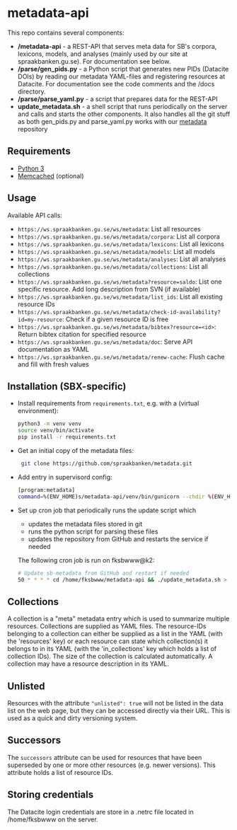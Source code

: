 # metadata-api

This repo contains several components:

- **/metadata-api** - a REST-API that serves meta data for SB's corpora, lexicons, models, and analyses (mainly used by our site at spraakbanken.gu.se). For documentation see below.
- **/parse/gen_pids.py** - a Python script that generates new PIDs (Datacite DOIs) by reading our metadata YAML-files and registering resources at Datacite. For documentation see the code comments and the /docs directory.
- **/parse/parse_yaml.py** - a script that prepares data for the REST-API
- **update_metadata.sh** - a shell script that runs periodically on the server and calls and starts the other components. It also handles all the git stuff as both gen_pids.py and parse_yaml.py works with our [metadata](https://github.com/spraakbanken/metadata) repository

## Requirements

- [Python 3](https://docs.python.org/3/)
- [Memcached](https://memcached.org/) (optional)

## Usage

Available API calls:

- `https://ws.spraakbanken.gu.se/ws/metadata`: List all resources
- `https://ws.spraakbanken.gu.se/ws/metadata/corpora`: List all corpora
- `https://ws.spraakbanken.gu.se/ws/metadata/lexicons`: List all lexicons
- `https://ws.spraakbanken.gu.se/ws/metadata/models`: List all models
- `https://ws.spraakbanken.gu.se/ws/metadata/analyses`: List all analyses
- `https://ws.spraakbanken.gu.se/ws/metadata/collections`: List all collections
- `https://ws.spraakbanken.gu.se/ws/metadata?resource=saldo`: List one specific resource. Add long description from SVN (if available)
- `https://ws.spraakbanken.gu.se/ws/metadata/list_ids`: List all existing resource IDs
- `https://ws.spraakbanken.gu.se/ws/metadata/check-id-availability?id=my-resource`: Check if a given resource ID is free
- `https://ws.spraakbanken.gu.se/ws/metadata/bibtex?resource=<id>`: Return bibtex citation for specified resource
- `https://ws.spraakbanken.gu.se/ws/metadata/doc`: Serve API documentation as YAML
- `https://ws.spraakbanken.gu.se/ws/metadata/renew-cache`: Flush cache and fill with fresh values

## Installation (SBX-specific)

- Install requirements from `requirements.txt`, e.g. with a (virtual environment):

  ```.bash
  python3 -m venv venv
  source venv/bin/activate
  pip install -r requirements.txt
  ```

- Get an initial copy of the metadata files:

  ```.bash
   git clone https://github.com/spraakbanken/metadata.git
  ```

- Add entry in supervisord config:

  ```.bash
  [program:metadata]
  command=%(ENV_HOME)s/metadata-api/venv/bin/gunicorn --chdir %(ENV_HOME)s/metadata-api -b "0.0.0.0:1337" metadata_api:create_app()
  ```

- Set up cron job that periodically runs the update script which
  - updates the metadata files stored in git
  - runs the python script for parsing these files
  - updates the repository from GitHub and restarts the service if needed

  The following cron job is run on fksbwww@k2:

  ```.bash
  # Update sb-metadata from GitHub and restart if needed
  50 * * * * cd /home/fksbwww/metadata-api && ./update_metadata.sh > /dev/null
  ```

## Collections

A collection is a "meta" metadata entry which is used to summarize multiple resources. Collections are supplied as YAML
files. The resource-IDs belonging to a collection can either be supplied as a list in the YAML (with the 'resources'
key) or each resource can state which collection(s) it belongs to in its YAML (with the 'in_collections' key which holds
a list of collection IDs). The size of the collection is calculated automatically. A collection may have a resource
description in its YAML.

## Unlisted

Resources with the attribute `"unlisted": true` will not be listed in the data list on the web page, but they can be
accessed directly via their URL. This is used as a quick and dirty versioning system.

## Successors

The `successors` attribute can be used for resources that have been superseded by one or more other resources (e.g.
newer versions). This attribute holds a list of resource IDs.

## Storing credentials

The Datacite login credentials are store in a .netrc file located in /home/fksbwww on the server.
